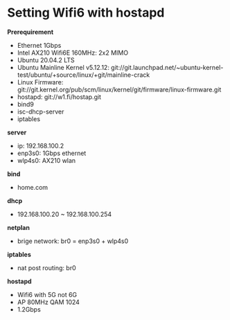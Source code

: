 # Setting Wifi6 with hostapd

**Prerequirement**
- Ethernet 1Gbps
- Intel AX210 Wifi6E 160MHz: 2x2 MIMO
- Ubuntu 20.04.2 LTS
- Ubuntu Mainline Kernel v5.12.12: git://git.launchpad.net/~ubuntu-kernel-test/ubuntu/+source/linux/+git/mainline-crack
- Linux Firmware: git://git.kernel.org/pub/scm/linux/kernel/git/firmware/linux-firmware.git
- hostapd: git://w1.fi/hostap.git
- bind9
- isc-dhcp-server
- iptables

**server**
- ip: 192.168.100.2
- enp3s0: 1Gbps ethernet
- wlp4s0: AX210 wlan

**bind**
- home.com

**dhcp**
- 192.168.100.20 ~ 192.168.100.254

**netplan**
- brige network: br0 = enp3s0 + wlp4s0

**iptables**
- nat post routing: br0

**hostapd**
- Wifi6 with 5G not 6G
- AP 80MHz QAM 1024
- 1.2Gbps

